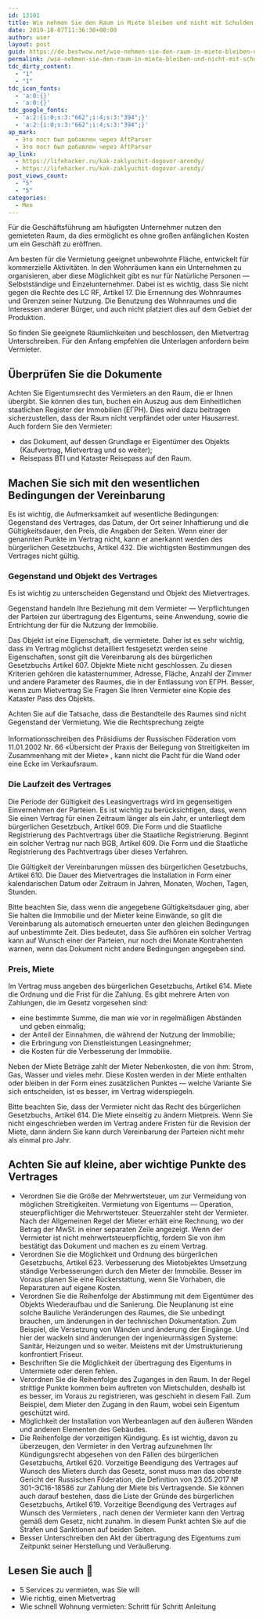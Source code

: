 ```yaml
---
id: 13101
title: Wie nehmen Sie den Raum in Miete bleiben und nicht mit Schulden
date: 2019-10-07T11:36:30+00:00
author: user
layout: post
guid: https://de.bestwow.net/wie-nehmen-sie-den-raum-in-miete-bleiben-und-nicht-mit-schulden/
permalink: /wie-nehmen-sie-den-raum-in-miete-bleiben-und-nicht-mit-schulden/
tdc_dirty_content:
  - "1"
  - "1"
tdc_icon_fonts:
  - 'a:0:{}'
  - 'a:0:{}'
tdc_google_fonts:
  - 'a:2:{i:0;s:3:"662";i:4;s:3:"394";}'
  - 'a:2:{i:0;s:3:"662";i:4;s:3:"394";}'
ap_mark:
  - Это пост был добавлен через AftParser
  - Это пост был добавлен через AftParser
ap_link:
  - https://lifehacker.ru/kak-zaklyuchit-dogovor-arendy/
  - https://lifehacker.ru/kak-zaklyuchit-dogovor-arendy/
post_views_count:
  - "5"
  - "5"
categories:
  - Men
---
```

Für die Geschäftsführung am häufigsten Unternehmer nutzen den gemieteten Raum, da dies ermöglicht es ohne großen anfänglichen Kosten um ein Geschäft zu eröffnen.

Am besten für die Vermietung geeignet unbewohnte Fläche, entwickelt für kommerzielle Aktivitäten. In den Wohnräumen kann ein Unternehmen zu organisieren, aber diese Möglichkeit gibt es nur für Natürliche Personen — Selbstständige und Einzelunternehmer. Dabei ist es wichtig, dass Sie nicht gegen die Rechte <span><span> des LC RF, Artikel 17. Die Ernennung des Wohnraumes und Grenzen seiner Nutzung. Die Benutzung des Wohnraumes </span> </span> und die Interessen anderer Bürger, und auch nicht platziert dies auf dem Gebiet der Produktion.

So finden Sie geeignete Räumlichkeiten und beschlossen, den Mietvertrag Unterschreiben. Für den Anfang empfehlen die Unterlagen anfordern beim Vermieter.

## Überprüfen Sie die Dokumente

Achten Sie Eigentumsrecht des Vermieters an den Raum, die er Ihnen übergibt. Sie können dies tun, buchen ein Auszug aus dem Einheitlichen staatlichen Register der Immobilien (ЕГРН). Dies wird dazu beitragen sicherzustellen, dass der Raum nicht verpfändet oder unter Hausarrest. Auch fordern Sie den Vermieter:

  * das Dokument, auf dessen Grundlage er Eigentümer des Objekts (Kaufvertrag, Mietvertrag und so weiter);
  * Reisepass BTI und Kataster Reisepass auf den Raum.

## Machen Sie sich mit den wesentlichen Bedingungen der Vereinbarung

Es ist wichtig, die Aufmerksamkeit auf wesentliche Bedingungen: Gegenstand des Vertrages, das Datum, der Ort seiner Inhaftierung und die Gültigkeitsdauer, den Preis, die Angaben der Seiten. Wenn einer der genannten Punkte im Vertrag nicht, kann er anerkannt werden <span><span> des bürgerlichen Gesetzbuchs, Artikel 432. Die wichtigsten Bestimmungen des Vertrages </span> </span> nicht gültig.

### Gegenstand und Objekt des Vertrages

Es ist wichtig zu unterscheiden Gegenstand und Objekt des Mietvertrages.

Gegenstand handeln Ihre Beziehung mit dem Vermieter — Verpflichtungen der Parteien zur übertragung des Eigentums, seine Anwendung, sowie die Entrichtung der für die Nutzung der Immobilie.

Das Objekt ist eine Eigenschaft, die vermietete. Daher ist es sehr wichtig, dass im Vertrag möglichst detailliert festgesetzt werden seine Eigenschaften, sonst gilt die Vereinbarung als <span><span> des bürgerlichen Gesetzbuchs Artikel 607. Objekte Miete </span> </span> nicht geschlossen. Zu diesen Kriterien gehören die katasternummer, Adresse, Fläche, Anzahl der Zimmer und andere Parameter des Raumes, die in der Entlassung von ЕГРН. Besser, wenn zum Mietvertrag Sie Fragen Sie Ihren Vermieter eine Kopie des Kataster Pass des Objekts.

Achten Sie auf die Tatsache, dass die Bestandteile des Raumes sind nicht Gegenstand der Vermietung. Wie die Rechtsprechung zeigte <span><span><br /> <br />Informationsschreiben des Präsidiums der Russischen Föderation vom 11.01.2002 Nr. 66 «Übersicht der Praxis der Beilegung von Streitigkeiten im Zusammenhang mit der Miete» </span> </span>, kann nicht die Pacht für die Wand oder eine Ecke im Verkaufsraum.

### Die Laufzeit des Vertrages

Die Periode der Gültigkeit des Leasingvertrags wird im gegenseitigen Einvernehmen der Parteien. Es ist wichtig zu berücksichtigen, dass, wenn Sie einen Vertrag für einen Zeitraum länger als ein Jahr, er unterliegt dem <span><span> bürgerlichen Gesetzbuch, Artikel 609. Die Form und die Staatliche Registrierung des Pachtvertrags über </span> </span> die Staatliche Registrierung. Beginnt ein solcher Vertrag nur nach <span><span> BGB, Artikel 609. Die Form und die Staatliche Registrierung des Pachtvertrags über </span> </span> dieses Verfahren.

Die Gültigkeit der Vereinbarungen müssen <span><span> des bürgerlichen Gesetzbuchs, Artikel 610. Die Dauer des Mietvertrages </span> </span> die Installation in Form einer kalendarischen Datum oder Zeitraum in Jahren, Monaten, Wochen, Tagen, Stunden.

Bitte beachten Sie, dass wenn die angegebene Gültigkeitsdauer ging, aber Sie halten die Immobilie und der Mieter keine Einwände, so gilt die Vereinbarung als automatisch erneuerten unter den gleichen Bedingungen auf unbestimmte Zeit. Dies bedeutet, dass Sie aufhören ein solcher Vertrag kann auf Wunsch einer der Parteien, nur noch drei Monate Kontrahenten warnen, wenn das Dokument nicht andere Bedingungen angegeben sind.

### Preis, Miete

Im Vertrag muss angeben <span><span> des bürgerlichen Gesetzbuchs, Artikel 614. Miete </span> </span> die Ordnung und die Frist für die Zahlung. Es gibt mehrere Arten von Zahlungen, die im Gesetz vorgesehen sind:

  * eine bestimmte Summe, die man wie vor in regelmäßigen Abständen und geben einmalig;
  * der Anteil der Einnahmen, die während der Nutzung der Immobilie;
  * die Erbringung von Dienstleistungen Leasingnehmer;
  * die Kosten für die Verbesserung der Immobilie.

Neben der Miete Beträge zahlt der Mieter Nebenkosten, die von ihm: Strom, Gas, Wasser und vieles mehr. Diese Kosten werden in der Miete enthalten oder bleiben in der Form eines zusätzlichen Punktes — welche Variante Sie sich entscheiden, ist es besser, im Vertrag widerspiegeln.

Bitte beachten Sie, dass der Vermieter nicht das Recht <span><span> des bürgerlichen Gesetzbuchs, Artikel 614. Die Miete </span> </span> einseitig zu ändern Mietpreis. Wenn Sie nicht eingeschrieben werden im Vertrag andere Fristen für die Revision der Miete, dann ändern Sie kann durch Vereinbarung der Parteien nicht mehr als einmal pro Jahr.

## Achten Sie auf kleine, aber wichtige Punkte des Vertrages

  * Verordnen Sie die Größe der Mehrwertsteuer, um zur Vermeidung von möglichen Streitigkeiten. Vermietung von Eigentums — Operation, steuerpflichtiger die Mehrwertsteuer. Steuerzahler steht der Vermieter. Nach der Allgemeinen Regel der Mieter erhält eine Rechnung, wo der Betrag der MwSt. in einer separaten Zeile angezeigt. Wenn der Vermieter ist nicht mehrwertsteuerpflichtig, fordern Sie von ihm bestätigt das Dokument und machen es zu einem Vertrag.
  * Verordnen Sie die Möglichkeit und Ordnung <span><span> des bürgerlichen Gesetzbuchs, Artikel 623. Verbesserung des Mietobjektes </span> </span> Umsetzung ständige Verbesserungen durch den Mieter der Immobilie. Besser im Voraus planen Sie eine Rückerstattung, wenn Sie Vorhaben, die Reparaturen auf eigene Kosten.
  * Verordnen Sie die Reihenfolge der Abstimmung mit dem Eigentümer des Objekts Wiederaufbau und die Sanierung. Die Neuplanung ist eine solche Bauliche Veränderungen des Raumes, die Sie unbedingt brauchen, um änderungen in der technischen Dokumentation. Zum Beispiel, die Versetzung von Wänden und änderung der Eingänge. Und hier der wackeln sind änderungen der ingenieurmässigen Systeme: Sanitär, Heizungen und so weiter. Meistens mit der Umstrukturierung konfrontiert Friseur.
  * Beschriften Sie die Möglichkeit der übertragung des Eigentums in Untermiete oder deren fehlen.
  * Verordnen Sie die Reihenfolge des Zuganges in den Raum. In der Regel strittige Punkte kommen beim auftreten von Mietschulden, deshalb ist es besser, im Voraus zu registrieren, was geschieht in diesem Fall. Zum Beispiel, dem Mieter den Zugang in den Raum, wobei sein Eigentum geschützt wird.
  * Möglichkeit der Installation von Werbeanlagen auf den äußeren Wänden und anderen Elementen des Gebäudes.
  * Die Reihenfolge der vorzeitigen Kündigung. Es ist wichtig, davon zu überzeugen, den Vermieter in den Vertrag aufzunehmen Ihr Kündigungsrecht abgesehen von den Fällen <span><span> des bürgerlichen Gesetzbuchs, Artikel 620. Vorzeitige Beendigung des Vertrages auf Wunsch des Mieters </span> </span> durch das Gesetz, sonst muss man <span><span> das oberste Gericht der Russischen Föderation, die Definition von 23.05.2017 № 301-ЭС16-18586 </span> </span> zur Zahlung der Miete bis Vertragsende. Sie können auch darauf bestehen, dass die Liste der Gründe <span><span> des bürgerlichen Gesetzbuchs, Artikel 619. Vorzeitige Beendigung des Vertrages auf Wunsch des Vermieters </span> </span>, nach denen der Vermieter kann den Vertrag gemäß dem Gesetz, nicht zunahm. In diesem Punkt achten Sie auf die Strafen und Sanktionen auf beiden Seiten.
  * Besser Unterschreiben den Akt der übertragung des Eigentums zum Zeitpunkt seiner Herstellung und Veräußerung.

<div>
  <h2 class="read-also__title">
    <span>Lesen Sie auch</span> <span>🧐 </span>
  </h2>
  
  <ul class="read-also__list">
    <li>
      5 Services zu vermieten, was Sie will
    </li>
    <li>
      Wie richtig, einen Mietvertrag
    </li>
    <li>
      Wie schnell Wohnung vermieten: Schritt für Schritt Anleitung
    </li>
  </ul>
</div>